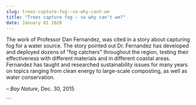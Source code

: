 ```yaml
---
slug: trees-capture-fog--so-why-cant-we
title: "Trees capture fog – so why can't we?"
date: January 01 2020
---
```


 
<p>
  The work of Professor Dan Fernandez, was cited in a story about capturing fog
  for a water source. The story pointed out Dr. Fernandez has developed and
  deployed dozens of “fog catchers" throughout the region, testing their
  effectiveness with different materials and in different coastal areas.
  Fernandez has taught and researched sustainability issues for many years on
  topics ranging from clean energy to large&#45;scale composting, as well as
  water conservation.
</p>
<p>– <em>Bay Nature</em>, Dec. 30, 2015</p>
```
